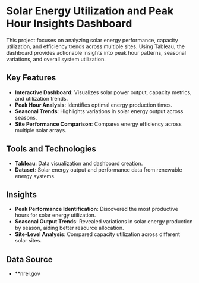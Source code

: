 # Solar Energy Utilization and Peak Hour Insights Dashboard

This project focuses on analyzing solar energy performance, capacity utilization, and efficiency trends across multiple sites. Using Tableau, the dashboard provides actionable insights into peak hour patterns, seasonal variations, and overall system utilization.

## Key Features

- **Interactive Dashboard**: Visualizes solar power output, capacity metrics, and utilization trends.
- **Peak Hour Analysis**: Identifies optimal energy production times.
- **Seasonal Trends**: Highlights variations in solar energy output across seasons.
- **Site Performance Comparison**: Compares energy efficiency across multiple solar arrays.

## Tools and Technologies

- **Tableau**: Data visualization and dashboard creation.
- **Dataset**: Solar energy output and performance data from renewable energy systems.

## Insights

- **Peak Performance Identification**: Discovered the most productive hours for solar energy utilization.
- **Seasonal Output Trends**: Revealed variations in solar energy production by season, aiding better resource allocation.
- **Site-Level Analysis**: Compared capacity utilization across different solar sites.

## Data Source

- **nrel.gov

